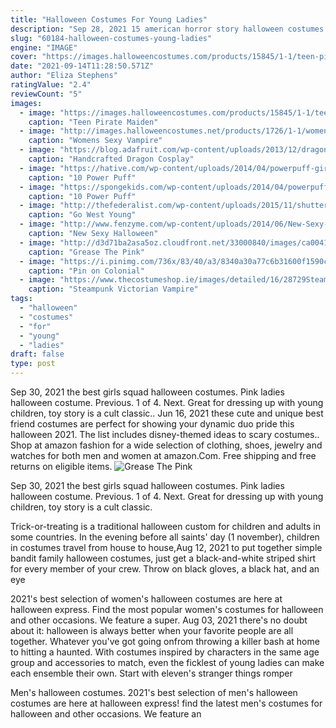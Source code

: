 ```yaml
---
title: "Halloween Costumes For Young Ladies"
description: "Sep 28, 2021 15 american horror story halloween costumes that'll  Ladies and gents  and people Party girl madison  who also happens to be a powerful witch  is a beautiful young"
slug: "60184-halloween-costumes-young-ladies"
engine: "IMAGE"
cover: "https://images.halloweencostumes.com/products/15845/1-1/teen-pirate-maiden-costume.jpg"
date: "2021-09-14T11:28:50.571Z"
author: "Eliza Stephens"
ratingValue: "2.4"
reviewCount: "5"
images:
  - image: "https://images.halloweencostumes.com/products/15845/1-1/teen-pirate-maiden-costume.jpg"
    caption: "Teen Pirate Maiden"
  - image: "http://images.halloweencostumes.net/products/1726/1-1/womens-sexy-vampire-wig.jpg"
    caption: "Womens Sexy Vampire"
  - image: "https://blog.adafruit.com/wp-content/uploads/2013/12/dragon-costume.jpg"
    caption: "Handcrafted Dragon Cosplay"
  - image: "https://hative.com/wp-content/uploads/2014/04/powerpuff-girls-costumes/1-power-puff-little-girls.jpg"
    caption: "10 Power Puff"
  - image: "https://spongekids.com/wp-content/uploads/2014/04/powerpuff-girls-costumes/7-paper-mache-homemade-costumes.jpg"
    caption: "10 Power Puff"
  - image: "http://thefederalist.com/wp-content/uploads/2015/11/shutterstock_268284833-998x664.jpg"
    caption: "Go West Young"
  - image: "http://www.fenzyme.com/wp-content/uploads/2014/06/New-Sexy-Halloween-Costumes-Ideas10.jpg"
    caption: "New Sexy Halloween"
  - image: "http://d3d71ba2asa5oz.cloudfront.net/33000840/images/ca00412__1.jpg"
    caption: "Grease The Pink"
  - image: "https://i.pinimg.com/736x/83/40/a3/8340a30a77c6b31600f1590c19531fb1--little-girl-dresses-dresses-for-girls.jpg"
    caption: "Pin on Colonial"
  - image: "https://www.thecostumeshop.ie/images/detailed/16/28729SteampunkVampire.jpg"
    caption: "Steampunk Victorian Vampire"
tags:
  - "halloween"
  - "costumes"
  - "for"
  - "young"
  - "ladies"
draft: false
type: post
---
```


Sep 30, 2021 the best girls squad halloween costumes. Pink ladies halloween costume. Previous. 1 of 4. Next.  Great for dressing up with young children, toy story is a cult classic.. Jun 16, 2021 these cute and unique best friend costumes are perfect for showing your dynamic duo pride this halloween 2021. The list includes disney-themed ideas to scary costumes.. Shop at amazon fashion for a wide selection of clothing, shoes, jewelry and watches for both men and women at amazon.Com. Free shipping and free returns on eligible items.
![Grease The Pink](http://d3d71ba2asa5oz.cloudfront.net/33000840/images/ca00412__1.jpg "Grease The Pink")

Sep 30, 2021 the best girls squad halloween costumes. Pink ladies halloween costume. Previous. 1 of 4. Next.  Great for dressing up with young children, toy story is a cult classic.
<!--inArticleAds-->

<!--galleryOne-->

Trick-or-treating is a traditional halloween custom for children and adults in some countries. In the evening before all saints' day (1 november), children in costumes travel from house to house,Aug 12, 2021 to put together simple bandit family halloween costumes, just get a black-and-white striped shirt for every member of your crew. Throw on black gloves, a black hat, and an eye
<!--inArticleAds-->

<!--galleryTwo-->

2021's best selection of women's halloween costumes are here at halloween express. Find the most popular women's costumes for halloween and other occasions. We feature a super. Aug 03, 2021 there's no doubt about it: halloween is always better when your favorite people are all together. Whatever you've got going onfrom throwing a killer bash at home to hitting a haunted. With costumes inspired by characters in the same age group and accessories to match, even the ficklest of young ladies can make each ensemble their own. Start with eleven's stranger things romper
<!--galleryThree-->

Men's halloween costumes. 2021's best selection of men's halloween costumes are here at halloween express! find the latest men's costumes for halloween and other occasions. We feature an